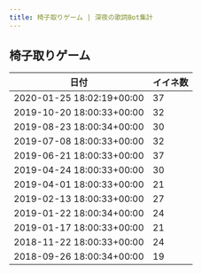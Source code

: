 ```yaml
---
title: 椅子取りゲーム | 深夜の歌詞Bot集計
---
```

## 椅子取りゲーム

|日付|イイネ数|
|-|-|
|2020-01-25 18:02:19+00:00|37|
|2019-10-20 18:00:33+00:00|32|
|2019-08-23 18:00:34+00:00|30|
|2019-07-08 18:00:33+00:00|32|
|2019-06-21 18:00:33+00:00|37|
|2019-04-24 18:00:33+00:00|30|
|2019-04-01 18:00:33+00:00|21|
|2019-02-13 18:00:33+00:00|27|
|2019-01-22 18:00:34+00:00|24|
|2019-01-17 18:00:33+00:00|21|
|2018-11-22 18:00:33+00:00|24|
|2018-09-26 18:00:34+00:00|19|
